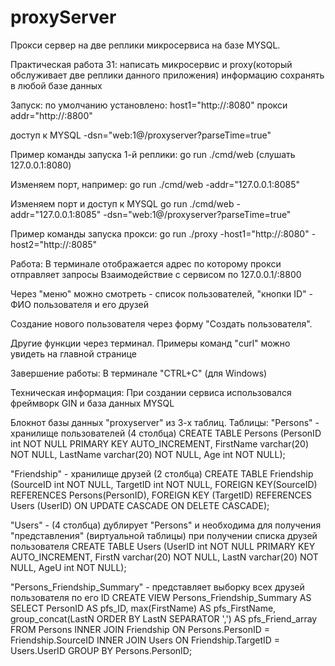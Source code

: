 # proxyServer
Прокси сервер на две реплики микросервиса на базе MYSQL.

Практическая работа 31: 
написать микросервис и proxy(который обслуживает две реплики данного приложения)
информацию сохранять в любой базе данных

Запуск:
по умолчанию установлено:
host1="http://:8080"
прокси  addr="http://:8800" 

доступ к MYSQL -dsn="web:1@/proxyserver?parseTime=true"

Пример команды запуска 1-й реплики:
go run ./cmd/web        (слушать 127.0.0.1:8080)

Изменяем порт, например:
go run ./cmd/web -addr="127.0.0.1:8085"

Изменяем порт и доступ к MYSQL
go run ./cmd/web -addr="127.0.0.1:8085" -dsn="web:1@/proxyserver?parseTime=true"

Пример команды запуска прокси:
go run ./proxy -host1="http://:8080" -host2="http://:8085"

Работа:
В терминале отображается адрес по которому прокси отправляет запросы
Взаимодействие с сервисом по 127.0.0.1/:8800

Через "меню" можно смотреть - список пользователей, "кнопки ID" - ФИО пользователя и его друзей

Создание нового пользователя через форму "Создать пользователя". 

Другие функции через терминал. 
Примеры команд  "curl" можно увидеть на главной странице

Завершение работы:
В терминале "CTRL+C" (для Windows)

Техническая информация:
При создании сервиса использовался фреймворк GIN и база данных MYSQL

Блокнот базы данных "proxyserver" из 3-х таблиц.
Таблицы: 
"Persons" - хранилище пользователей (4 столбца)
CREATE TABLE Persons (PersonID int NOT NULL PRIMARY KEY AUTO_INCREMENT, FirstName varchar(20) NOT NULL, LastName varchar(20) NOT NULL, Age int NOT NULL);

"Friendship" - хранилище друзей (2 столбца)
CREATE TABLE Friendship  (SourceID int  NOT NULL, TargetID int NOT NULL, FOREIGN KEY(SourceID) REFERENCES Persons(PersonID), FOREIGN KEY (TargetID) REFERENCES Users (UserID) ON UPDATE CASCADE ON DELETE CASCADE);

"Users" - (4 столбца) дублирует "Persons" и необходима для получения "представления" (виртуальной таблицы) при получении списка друзей пользователя
CREATE TABLE Users (UserID int NOT NULL PRIMARY KEY AUTO_INCREMENT, FirstN varchar(20) NOT NULL, LastN varchar(20) NOT NULL, AgeU int NOT NULL);

"Persons_Friendship_Summary" - представляет выборку всех друзей пользователя по его ID
CREATE VIEW Persons_Friendship_Summary AS SELECT PersonID AS pfs_ID, max(FirstName) AS pfs_FirstName, group_concat(LastN ORDER BY LastN SEPARATOR ',') AS pfs_Friend_array FROM Persons INNER JOIN Friendship ON Persons.PersonID = Friendship.SourceID INNER JOIN Users ON Friendship.TargetID = Users.UserID GROUP BY Persons.PersonID;

